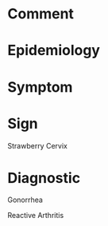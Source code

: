 # Comment

# Epidemiology

# Symptom

# Sign

Strawberry Cervix

# Diagnostic

Gonorrhea

Reactive Arthritis
